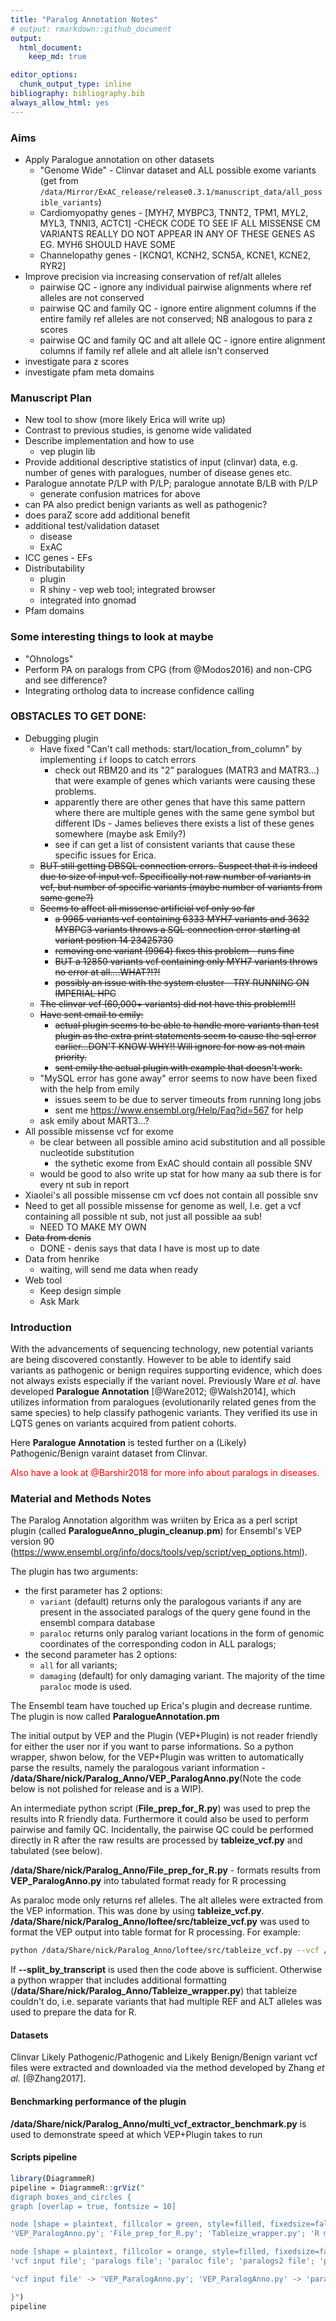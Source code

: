 ```yaml
---
title: "Paralog Annotation Notes"
# output: rmarkdown::github_document
output: 
  html_document:
    keep_md: true

editor_options: 
  chunk_output_type: inline
bibliography: bibliography.bib
always_allow_html: yes
---
```


<!--Load Packages and function-->


### Aims
* Apply Paralogue annotation on other datasets
    + "Genome Wide" - Clinvar dataset and ALL possible exome variants (get from `/data/Mirror/ExAC_release/release0.3.1/manuscript_data/all_possible_variants`)
    + Cardiomyopathy genes - [MYH7, MYBPC3, TNNT2, TPM1, MYL2, MYL3, TNNI3, ACTC1] -CHECK CODE TO SEE IF ALL MISSENSE CM VARIANTS REALLY DO NOT APPEAR IN ANY OF THESE GENES AS EG. MYH6 SHOULD HAVE SOME
    + Channelopathy genes - [KCNQ1, KCNH2, SCN5A, KCNE1, KCNE2, RYR2]
* Improve precision via increasing conservation of ref/alt alleles
    + pairwise QC - ignore any individual pairwise alignments where ref alleles are not conserved
    + pairwise QC and family QC - ignore entire alignment columns if the entire family ref alleles are not conserved; NB analogous to para z scores
    + pairwise QC and family QC and alt allele QC - ignore entire alignment columns if family ref allele and alt allele isn't conserved
* investigate para z scores
* investigate pfam meta domains

### Manuscript Plan
* New tool to show (more likely Erica will write up)
* Contrast to previous studies, is genome wide validated
* Describe implementation and how to use
    + vep plugin lib
* Provide additional descriptive statistics of input (clinvar) data, e.g. number of genes with paralogues, number of disease genes etc.
* Paralogue annotate P/LP with P/LP; paralogue annotate B/LB with P/LP
    + generate confusion matrices for above
* can PA also predict benign variants as well as pathogenic?
* does paraZ score add additional benefit
* additional test/validation dataset
    + disease
    + ExAC
* ICC genes - EFs 
* Distributability 
    + plugin
    + R shiny - vep web tool; integrated browser
    + integrated into gnomad
* Pfam domains

### Some interesting things to look at maybe
* "Ohnologs"
* Perform PA on paralogs from CPG (from @Modos2016) and non-CPG and see difference? 
* Integrating ortholog data to increase confidence calling 

### OBSTACLES TO GET DONE:
* Debugging plugin
    + Have fixed "Can't call methods: start/location_from_column" by implementing `if` loops to catch errors
        - check out RBM20 and its "2" paralogues (MATR3 and MATR3...) that were example of genes which variants were causing these problems.
        - apparently there are other genes that have this same pattern where there are multiple genes with the same gene symbol but different IDs - James believes there exists a list of these genes somewhere (maybe ask Emily?)
        - see if can get a list of consistent variants that cause these specific issues for Erica.
    + ~~BUT still getting DBSQL connection errors. Suspect that it is indeed due to size of input vcf. Specifically not raw number of variants in vcf, but number of specific variants (maybe number of variants from same gene?)~~
    + ~~Seems to affect all missense artificial vcf only so far~~
        - ~~a 9965 variants vcf containing 6333 MYH7 variants and 3632 MYBPC3 variants throws a SQL connection error starting at variant postion 14 23425730~~
        - ~~removing one variant (9964) fixes this problem - runs fine~~
        - ~~BUT a 12850 variants vcf containing only MYH7 variants throws no error at all....WHAT?!?!~~
        - ~~possibly an issue with the system cluster - TRY RUNNING ON IMPERIAL HPC~~
    + ~~The clinvar vcf (60,000+ variants) did not have this problem!!!~~
    + ~~Have sent email to emily:~~
        - ~~actual plugin seems to be able to handle more variants than test plugin as the extra print statements seem to cause the sql error earlier...DON'T KNOW WHY!! Will ignore for now as not main priority.~~
        - ~~sent emily the actual plugin with example that doesn't work.~~
    + "MySQL error has gone away" error seems to now have been fixed with the help from emily
        - issues seem to be due to server timeouts from running long jobs
        - sent me https://www.ensembl.org/Help/Faq?id=567 for help
    + ask emily about MART3...?
* All possible missense vcf for exome
    + be clear between all possible amino acid substitution and all possible nucleotide substitution
        - the sythetic exome from ExAC should contain all possible SNV
    + would be good to also write up stat for how many aa sub there is for every nt sub in report
* Xiaolei's all possible missense cm vcf does not contain all possible snv
* Need to get all possible missense for genome as well, I.e. get a vcf containing all possible nt sub, not just all possible aa sub! 
    + NEED TO MAKE MY OWN
* ~~Data from denis~~ 
    + DONE - denis says that data I have is most up to date
* Data from henrike
    + waiting, will send me data when ready
* Web tool
    + Keep design simple
    + Ask Mark

### Introduction
With the advancements of sequencing technology, new potential variants are being discovered constantly. However to be able to identify said variants as pathogenic or benign requires supporting evidence, which does not always exists especially if the variant novel. 
Previously Ware *et al.* have developed **Paralogue Annotation** [@Ware2012; @Walsh2014], which utilizes information from paralogues (evolutionarily related genes from the same species) to help classify pathogenic variants. They verified its use in LQTS genes on variants acquired from patient cohorts.

Here **Paralogue Annotation** is tested further on a (Likely) Pathogenic/Benign varaint dataset from Clinvar.

<span style="color:red">Also have a look at @Barshir2018 for more info about paralogs in diseases.</span>


### Material and Methods Notes

The Paralog Annotation algorithm was wriiten by Erica as a perl script plugin (called __ParalogueAnno_plugin_cleanup.pm__) for Ensembl's VEP version 90 (https://www.ensembl.org/info/docs/tools/vep/script/vep_options.html). 

The plugin has two arguments:

* the first parameter has 2 options:
    + ```variant``` (default) returns only the paralogous variants if any are present in the associated paralogs of the query gene found in the ensembl compara database
    + ```paraloc``` returns only paralog variant locations in the form of genomic coordinates of the corresponding codon in ALL paralogs;
* the second parameter has 2 options:
    + ```all``` for all variants;
    +  ```damaging``` (default) for only damaging variant.
The majority of the time ```paraloc``` mode is used.

The Ensembl team have touched up Erica's plugin and decrease runtime. The plugin is now called __ParalogueAnnotation.pm__

The initial output by VEP and the Plugin (VEP+Plugin) is not reader friendly for either the user nor if you want to parse informations. So a python wrapper, shwon below, for the VEP+Plugin was written to automatically parse the results, namely the paralogous variant information - __/data/Share/nick/Paralog_Anno/VEP_ParalogAnno.py__(Note the code below is not polished for release and is a WIP).


An intermediate python script (__File_prep_for_R.py__) was used to prep the results into R friendly data. Furthermore it could also be used to perform pairwise and family QC. Incidentally, the pairwise QC could be performed directly in R after the raw results are processed by __tableize_vcf.py__ and tabulated (see below).

__/data/Share/nick/Paralog_Anno/File_prep_for_R.py__ - formats results from __VEP_ParalogAnno.py__ into tabulated format ready for R processing


As paraloc mode only returns ref alleles. The alt alleles were extracted from the VEP information. This was done by using __tableize_vcf.py__.
__/data/Share/nick/Paralog_Anno/loftee/src/tableize_vcf.py__ was used to format the VEP output into table format for R processing. For example:

```bash
python /data/Share/nick/Paralog_Anno/loftee/src/tableize_vcf.py --vcf /data/Share/nick/Paralog_Anno/data_files/clinvar_20171029_onlyPathogenic.out_paraloc --out /data/Share/nick/Paralog_Anno/data_files/clinvar_20171029_onlyPathogenic.out_paraloc_tableized --do_not_minrep --include_id --vep_info SYMBOL,Amino_acids,Codons,Paralogue_Vars --split_by_transcript --canonical_only
```

If __--split_by_transcript__ is used then the code above is sufficient. Otherwise a python wrapper that includes additional formatting (__/data/Share/nick/Paralog_Anno/Tableize_wrapper.py__) that tableize couldn't do, i.e. separate variants that had multiple REF and ALT alleles was used to prepare the data for R. 


#### Datasets
Clinvar Likely Pathogenic/Pathogenic and Likely Benign/Benign variant vcf files were extracted and downloaded via the method developed by Zhang *et al.* [@Zhang2017]. 

#### Benchmarking performance of the plugin

__/data/Share/nick/Paralog_Anno/multi_vcf_extractor_benchmark.py__ is used to demonstrate speed at which VEP+Plugin takes to run


#### Scripts pipeline
<!-- old
vcf input file -> VEP_ParalogAnno.py -> File_prep_for_R.py -> Paralogous_var_align.R
vcf input file -> VEP_ParalogAnno.py -> paraloc file -> tableize_vcf.py (Tableize_wrapper.py) -> Paralogous_var_align.R
-->

```r
library(DiagrammeR)
pipeline = DiagrammeR::grViz("
digraph boxes_and_circles {
graph [overlap = true, fontsize = 10]

node [shape = plaintext, fillcolor = green, style=filled, fixedsize=false]
'VEP_ParalogAnno.py'; 'File_prep_for_R.py'; 'Tableize_wrapper.py'; 'R markdown'

node [shape = plaintext, fillcolor = orange, style=filled, fixedsize=false]
'vcf input file'; 'paralogs file'; 'paraloc file'; 'paralogs2 file'; 'paraloc_tableized file'

'vcf input file' -> 'VEP_ParalogAnno.py'; 'VEP_ParalogAnno.py' -> 'paralogs file'; 'VEP_ParalogAnno.py' -> 'paraloc file'; 'paralogs file' -> 'File_prep_for_R.py'; 'paraloc file' -> 'Tableize_wrapper.py'; 'File_prep_for_R.py' -> 'paralogs2 file'; 'Tableize_wrapper.py' -> 'paraloc_tableized file'; 'paralogs2 file' -> 'R markdown'; 'paraloc_tableized file' -> 'R markdown'

}")
pipeline
```

<!--html_preserve--><div id="htmlwidget-6eaf9bd66c428a6888d7" style="width:672px;height:480px;" class="grViz html-widget"></div>
<script type="application/json" data-for="htmlwidget-6eaf9bd66c428a6888d7">{"x":{"diagram":"\ndigraph boxes_and_circles {\ngraph [overlap = true, fontsize = 10]\n\nnode [shape = plaintext, fillcolor = green, style=filled, fixedsize=false]\n\"VEP_ParalogAnno.py\"; \"File_prep_for_R.py\"; \"Tableize_wrapper.py\"; \"R markdown\"\n\nnode [shape = plaintext, fillcolor = orange, style=filled, fixedsize=false]\n\"vcf input file\"; \"paralogs file\"; \"paraloc file\"; \"paralogs2 file\"; \"paraloc_tableized file\"\n\n\"vcf input file\" -> \"VEP_ParalogAnno.py\"; \"VEP_ParalogAnno.py\" -> \"paralogs file\"; \"VEP_ParalogAnno.py\" -> \"paraloc file\"; \"paralogs file\" -> \"File_prep_for_R.py\"; \"paraloc file\" -> \"Tableize_wrapper.py\"; \"File_prep_for_R.py\" -> \"paralogs2 file\"; \"Tableize_wrapper.py\" -> \"paraloc_tableized file\"; \"paralogs2 file\" -> \"R markdown\"; \"paraloc_tableized file\" -> \"R markdown\"\n\n}","config":{"engine":"dot","options":null}},"evals":[],"jsHooks":[]}</script><!--/html_preserve-->

#### Statistical terms
In context of is there a pathogenic paralogue alignment? A TP = pathogenic query variant with a paralogous pathogenic hit; FP = benign query variant with a paralogous pathogenic hit; FN = pathogenic query variant with no paralogous pathogenic hit; and TN= benign query variant with no paralogous pathogenic hit.

Likewise for a benign paralogous alignment, a TP = benign query variant with a paralogous benign hit; FP = pathogenic query variant with a paralogous benign hit; FN = benign query variant with no paralogous benign hit; and TN = pathogenic query variant with no paralogous benign hit.

#### Annotation of Clinvar
The Clinvar file __clinvar_20171029.vcf__ was downloaded from ftp://ftp.ncbi.nlm.nih.gov/pub/clinvar/vcf_GRCh38/. Note that since the initial look at what was available there's been updated Clinvar files. 

NOTE that I have noticed some descrepencies between the plugin annotations which call REFID = 1/0 and that of comparing the REF amino acid by VEP in the dataset to itself. This is due to the fact that the paralogous variant VEP is referring to is simply not in the dataset that I am annotating back to. As a result, it is best to make sure that the ref alleles are indeed the same when processing in R.

The annotataion of the entire clinvar set as of 2018:


<!--Previous old code below, remove once above code works-->
The annotataion of the entire clinvar set as of 20171029:


Taking only the 8 sarcomeric genes:

<!-- Old code below -->


Using only the 8 sarcomeric genes and joining to the whole clinvar dataset did not provide many annotations which could suggest either PA does not perform well on sarcomeric genes (paralogues to sarcomeric genes are not involed in disease) or that there is a lack of data. Therefore, it is not yet certain that PA does not work on sarcomeric genes and annotataion of additional sarcomeric data is required. See below.

Taking only the 5 channelopathy genes:


On the other hand, channelopathy genes did annotate well suggesting that their paralogues are involved in disease. 

Looking at alt alleles. Taking only pairwise alignments where the alt allele is conserved leaves only 1115 individual pairwise alignments. The number of actual unique variants this equates to is less - 825.

#### Annotation of all possible missense variations in the 8 sarcomeric genes and calculation of EF

For calculating the EFs, run the all possible missense variants through VEP+plugin and return paraloc locations. Then join those locations with pathogenic clinvar variants as before. This indicates which variants from all possible missense variants are likely to be pathogenic. Then we check to see if any of these variants are present in the cases and controls. Hopefully the controls will be less but there is more control data than cases bare in mind. Calculate the EFs using that. Remember though the EFs are based on how many times an allele is seen, not the number of different alleles by themselves.


<!--

-->

Total cases: 6140
number of affected cases: 39

Total controls: 60678
number of affected controls: 28

Odds ratio 	13.7648
95 % CI:	8.4648 to 22.3833
z statistic	10.570
Significance level	P < 0.0001
Attributable Risk Percent: 92.7% 
95 % CI: 79.6 to 100

#### Paralogue stats
According to ensembl, 92096 protein coding genes are defined to have paralogues. While 7958 protein genes do not have paralogues


#### Plan for overall annotations table
REF              | All | Alt matches |Alt no match
-----------------|-----|-------------|-------------
                 |     |             |
No QC            |     |             |
                 |     |             |
-----------------|-----|-------------|-------------
                 |     |             |
Paralog Conserved|     |             |
                 |     |             |
-----------------|-----|-------------|-------------
                 |     |             |
All Conserved    |     |             |
                 |     |             |
                 
#### Para-Z scores
For the para-z scores, will need to extract amino acid position from VEP output as well. Then look up the gene in question in para-z score folder, and using the position identify the para-z score. From my understanding, the para-z score is the same across aligned amino acids in the same gene family. Therefore, we could use a cut-off threshold to further improve our confidence in calling variants pathogenic etc. We could also then calculate ROC curves by altering the cut-off to see how that affects sensitivity/PPV.



#### Ohnologs
The "2R"" hypothesis states that some 500 million years ago, early vertebrates went through 2 rounds of whole genome duplication (WGD)[@Ohno1968]. Paralogues that arose from this WGD are known as ohnologs. @Singh2014 showed that monogenic disease genes to be enriched in ohnologs than other paralogs that arose from small scale duplications.
